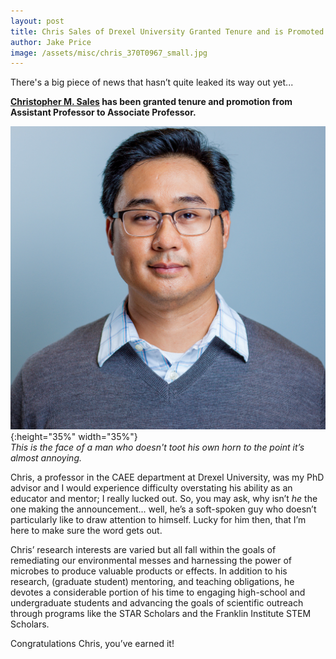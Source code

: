 ```yaml
---
layout: post   
title: Chris Sales of Drexel University Granted Tenure and is Promoted to Associate Professor   
author: Jake Price   
image: /assets/misc/chris_370T0967_small.jpg   
---
```


There's a big piece of news that hasn’t quite leaked its way out yet...   

**[Christopher M. Sales](http://microbes.cae.drexel.edu/people/dr-sales) has been granted tenure and promotion from Assistant Professor to Associate Professor.**    

![](/assets/misc/chris_370T0967_small.jpg){:height="35%" width="35%"}    
*This is the face of a man who doesn't toot his own horn to the point it’s almost annoying.*   

Chris, a professor in the CAEE department at Drexel University, was my PhD advisor and I would experience difficulty overstating his ability as an educator and mentor; I really lucked out. So, you may ask, why isn’t *he* the one making the announcement... well, he’s a soft-spoken guy who doesn’t particularly like to draw attention to himself. Lucky for him then, that I’m here to make sure the word gets out. 

Chris’ research interests are varied but all fall within the goals of remediating our environmental messes and harnessing the power of microbes to produce valuable products or effects. In addition to his research, (graduate student) mentoring, and teaching obligations, he devotes a considerable portion of his time to engaging high-school and undergraduate students and advancing the goals of scientific outreach through programs like the STAR Scholars and the Franklin Institute STEM Scholars.  

Congratulations Chris, you’ve earned it! 



 



